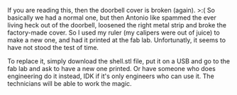 If you are reading this, then the doorbell cover is broken (again). >:(
So basically we had a normal one, but then Antonio like spammed the ever living heck out of the doorbell, loosened the right metal strip and broke the factory-made cover.
So I used my ruler (my calipers were out of juice) to make a new one, and had it printed at the fab lab.
Unfortunatly, it seems to have not stood the test of time.

To replace it, simply download the shell.stl file, put it on a USB and go to the fab lab and ask to have a new one printed. Or have someone who does engineering do it instead, IDK if it's only engineers who can use it. The technicians will be able to work the magic.

